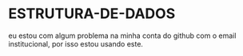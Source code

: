 # ESTRUTURA-DE-DADOS
eu estou com algum problema na minha conta do github com o email institucional, por isso estou usando este.
